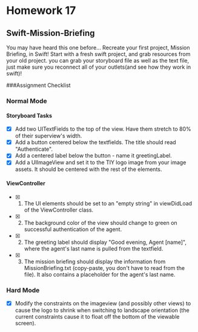 # Homework 17

## Swift-Mission-Briefing

You may have heard this one before...
Recreate your first project, Mission Briefing, in Swift! Start with a fresh swift project, and grab resources from your old project. you can grab your storyboard file as well as the text file, just make sure you reconnect all of your outlets(and see how they work in swift)!

###Assignment Checklist

### Normal Mode

#### Storyboard Tasks
* [x] Add two UITextFields to the top of the view. Have them stretch to 80% of their superview's width.
* [x] Add a button centered below the textfields. The title should read "Authenticate".
* [x] Add a centered label below the button - name it greetingLabel.
* [x] Add a UIImageView and set it to the TIY logo image from your image assets. It should be centered with the rest of the elements.

#### ViewController

* [x] 1. The UI elements should be set to an "empty string" in viewDidLoad of the ViewController class.
* [x] 2. The background color of the view should change to green on successful authentication of the agent.![]()
* [x] 2. The greeting label should display "Good evening, Agent [name]", where the agent's last name is pulled from the textfield.
* [x] 3. The mission briefing should display the information from MissionBriefing.txt (copy-paste, you don't have to read from the file). It also contains a placeholder for the agent's last name.

### Hard Mode
* [x] Modify the constraints on the imageview (and possibly other views) to cause the logo to shrink when switching to landscape orientation (the current constraints cause it to float off the bottom of the viewable screen). 